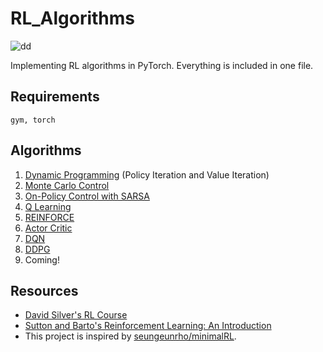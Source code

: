 # RL_Algorithms
![dd](https://dv-website.s3.amazonaws.com/uploads/2018/06/pg_fundDRL_062718.png)

Implementing RL algorithms in PyTorch. Everything is included in one file.

## Requirements
```
gym, torch
```

## Algorithms
1. [Dynamic Programming](https://github.com/dykim1222/RL_Algorithms/tree/master/dynamic_programming) (Policy Iteration and Value Iteration)
1. [Monte Carlo Control](https://github.com/dykim1222/RL_Algorithms/tree/master/monte_carlo_policy_iteration)
1. [On-Policy Control with SARSA](https://github.com/dykim1222/RL_Algorithms/tree/master/sarsa)
1. [Q Learning](https://github.com/dykim1222/RL_Algorithms/tree/master/q_learning)
1. [REINFORCE](https://github.com/dykim1222/RL_Algorithms/tree/master/reinforce)
1. [Actor Critic](https://github.com/dykim1222/RL_Algorithms/tree/master/actor_critic)
1. [DQN](https://github.com/dykim1222/RL_Algorithms/tree/master/dqn)
1. [DDPG](https://github.com/dykim1222/RL_Algorithms/tree/master/ddpg)
1. Coming!

## Resources
* [David Silver's RL Course](http://www0.cs.ucl.ac.uk/staff/d.silver/web/Teaching.html)
* [Sutton and Barto's Reinforcement Learning: An Introduction](http://incompleteideas.net/book/the-book-2nd.html)
* This project is inspired by [seungeunrho/minimalRL](https://github.com/seungeunrho/minimalRL).
